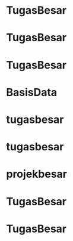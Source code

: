 # TugasBesar
# TugasBesar
# TugasBesar
# BasisData
# tugasbesar
# tugasbesar
# projekbesar
# TugasBesar
# TugasBesar
